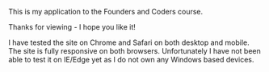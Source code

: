This is my application to the Founders and Coders course. 

Thanks for viewing - I hope you like it!

I have tested the site on Chrome and Safari on both desktop and mobile. The site is fully responsive on both browsers. Unfortunately I have not been able to test it on IE/Edge yet as I do not own any Windows based devices.
